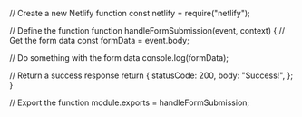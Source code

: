 // Create a new Netlify function
const netlify = require("netlify");

// Define the function
function handleFormSubmission(event, context) {
  // Get the form data
  const formData = event.body;

  // Do something with the form data
  console.log(formData);

  // Return a success response
  return {
    statusCode: 200,
    body: "Success!",
  };
}

// Export the function
module.exports = handleFormSubmission;
